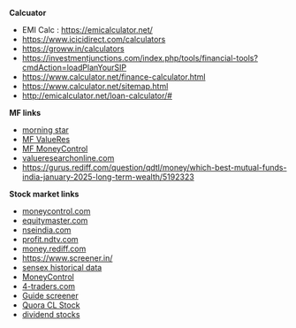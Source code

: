 **Calcuator**
* EMI Calc : https://emicalculator.net/
* https://www.icicidirect.com/calculators
* https://groww.in/calculators
* https://investmentjunctions.com/index.php/tools/financial-tools?cmdAction=loadPlanYourSIP
* https://www.calculator.net/finance-calculator.html
* https://www.calculator.net/sitemap.html
* http://emicalculator.net/loan-calculator/#

**MF links**
* [morning star](https://www.morningstar.in/funds.aspx)
* [MF ValueRes](https://www.valueresearchonline.com/funds/best-mutual-funds/)
* [MF MoneyControl](https://www.moneycontrol.com/mutual-funds/find-fund/)
* [valueresearchonline.com](http://valueresearchonline.com/)
* https://gurus.rediff.com/question/qdtl/money/which-best-mutual-funds-india-january-2025-long-term-wealth/5192323

**Stock market links**
* [moneycontrol.com](http://moneycontrol.com/)
* [equitymaster.com](http://equitymaster.com/)
* [nseindia.com](http://nseindia.com/)
* [profit.ndtv.com](http://profit.ndtv.com/)
* [money.rediff.com](http://money.rediff.com/)
* https://www.screener.in/
* [sensex historical data](https://in.investing.com/indices/sensex-historical-data)
* [MoneyControl](https://www.moneycontrol.com/stocksmarketsindia/)
* [4-traders.com](http://4-traders.com/)
* [Guide screener](https://www.screener.in/guides/creating-screens/)
* [Quora CL Stock](https://www.quora.com/What-is-your-investment-checklist-before-you-buy-a-stock)
* [dividend stocks](https://www.equitymaster.com/detail.asp?date=12/22/2023&story=2&title=Highest-Dividend-Paying-Stocks-in-India-2024-for-Long-Term-Investment)
